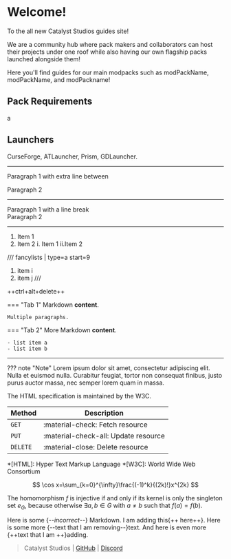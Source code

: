 # Welcome!

To the all new Catalyst Studios guides site!

We are a community hub where pack makers and collaborators can host their projects under one roof while also having our own flagship packs launched alongside them!

Here you'll find guides for our main modpacks such as modPackName, modPackName, and modPackname!

## Pack Requirements

a

## Launchers

CurseForge, ATLauncher, Prism, GDLauncher.

---

Paragraph 1 with extra line between

Paragraph 2

---

Paragraph 1 with a line break <br>
Paragraph 2

---

1) Item 1
2) Item 2
    i. Item 1
    ii.Item 2

/// fancylists | type=a start=9
1. item i
1. item j
///

++ctrl+alt+delete++

=== "Tab 1"
    Markdown **content**.

    Multiple paragraphs.

=== "Tab 2"
    More Markdown **content**.

    - list item a
    - list item b

---

??? note "Note"
    Lorem ipsum dolor sit amet, consectetur adipiscing elit. Nulla et euismod
    nulla. Curabitur feugiat, tortor non consequat finibus, justo purus auctor
    massa, nec semper lorem quam in massa.

The HTML specification
is maintained by the W3C.

| Method      | Description                          |
| ----------- | ------------------------------------ |
| `GET`       | :material-check:     Fetch resource  |
| `PUT`       | :material-check-all: Update resource |
| `DELETE`    | :material-close:     Delete resource |

*[HTML]: Hyper Text Markup Language
*[W3C]:  World Wide Web Consortium

$$
\cos x=\sum_{k=0}^{\infty}\frac{(-1)^k}{(2k)!}x^{2k}
$$

The homomorphism $f$ is injective if and only if its kernel is only the
singleton set $e_G$, because otherwise $\exists a,b\in G$ with $a\neq b$ such
that $f(a)=f(b)$.

Here is some {--*incorrect*--} Markdown.  I am adding this{++ here++}.  Here is some more {--text
 that I am removing--}text.  And here is even more {++text that I 
 am ++}adding.

> Catalyst Studios | [GitHub](https://github.com/Catalyst-Studios) | [Discord](https://discord.gg/YCHPXeW9GZ)
